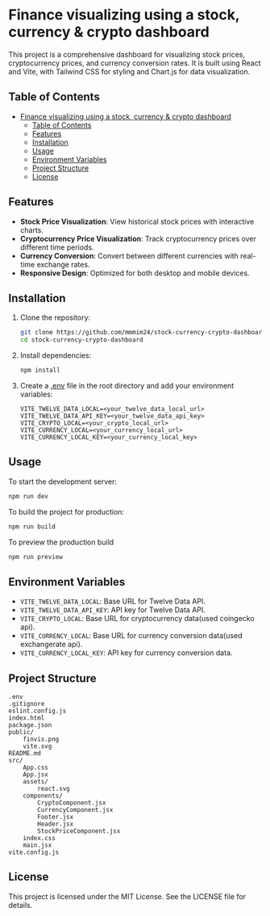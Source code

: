 # Finance visualizing using a stock, currency & crypto dashboard

This project is a comprehensive dashboard for visualizing stock prices, cryptocurrency prices, and currency conversion rates. It is built using React and Vite, with Tailwind CSS for styling and Chart.js for data visualization.

## Table of Contents

- [Finance visualizing using a stock, currency \& crypto dashboard](#finance-visualizing-using-a-stock-currency--crypto-dashboard)
  - [Table of Contents](#table-of-contents)
  - [Features](#features)
  - [Installation](#installation)
  - [Usage](#usage)
  - [Environment Variables](#environment-variables)
  - [Project Structure](#project-structure)
  - [License](#license)

## Features

- **Stock Price Visualization**: View historical stock prices with interactive charts.
- **Cryptocurrency Price Visualization**: Track cryptocurrency prices over different time periods.
- **Currency Conversion**: Convert between different currencies with real-time exchange rates.
- **Responsive Design**: Optimized for both desktop and mobile devices.

## Installation

1. Clone the repository:
    ```sh
    git clone https://github.com/mmmim24/stock-currency-crypto-dashboard.git
    cd stock-currency-crypto-dashboard
    ```

2. Install dependencies:
    ```sh
    npm install
    ```

3. Create a [.env](http://_vscodecontentref_/0) file in the root directory and add your environment variables:
    ```env
    VITE_TWELVE_DATA_LOCAL=<your_twelve_data_local_url>
    VITE_TWELVE_DATA_API_KEY=<your_twelve_data_api_key>
    VITE_CRYPTO_LOCAL=<your_crypto_local_url>
    VITE_CURRENCY_LOCAL=<your_currency_local_url>
    VITE_CURRENCY_LOCAL_KEY=<your_currency_local_key>
    ```

## Usage

To start the development server:
```sh
npm run dev
```
To build the project for production:
```sh
npm run build
```
To preview the production build
```sh
npm run preview
```

## Environment Variables

- `VITE_TWELVE_DATA_LOCAL`: Base URL for Twelve Data API.
- `VITE_TWELVE_DATA_API_KEY`: API key for Twelve Data API.
- `VITE_CRYPTO_LOCAL`: Base URL for cryptocurrency data(used coingecko api).
- `VITE_CURRENCY_LOCAL`: Base URL for currency conversion data(used exchangerate api).
- `VITE_CURRENCY_LOCAL_KEY`: API key for currency conversion data.

## Project Structure

```plaintext
.env
.gitignore
eslint.config.js
index.html
package.json
public/
    finvis.png
    vite.svg
README.md
src/
    App.css
    App.jsx
    assets/
        react.svg
    components/
        CryptoComponent.jsx
        CurrencyComponent.jsx
        Footer.jsx
        Header.jsx
        StockPriceComponent.jsx
    index.css
    main.jsx
vite.config.js
```


## License

This project is licensed under the MIT License. See the LICENSE file for details.

